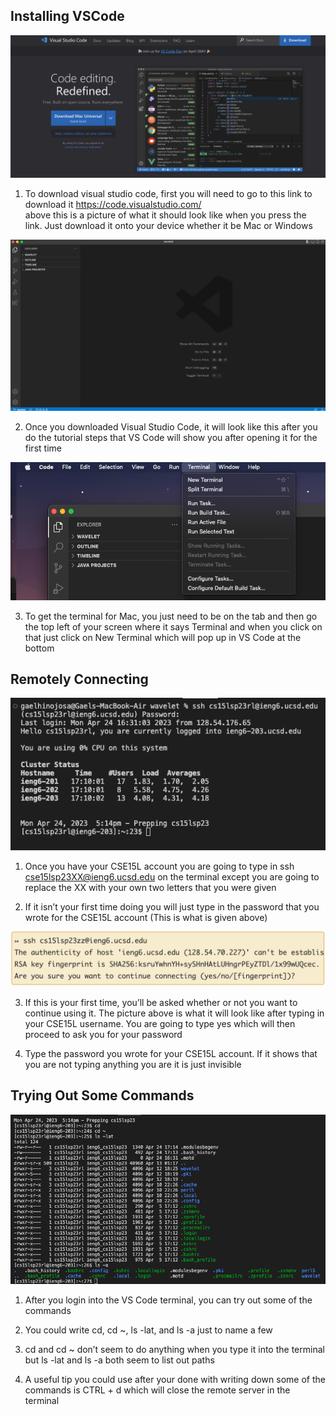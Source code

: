 ## Installing VSCode
![Image](VSCode1.png)

1. To download visual studio code, first you will need to go to this link to download it https://code.visualstudio.com/	 
above this is a picture of what it should look like when you press the link. Just download it onto your device whether it be Mac or Windows

![Image](VSCode2.png)

2. Once you downloaded Visual Studio Code, it will look like this after you do the tutorial steps that VS Code will show
you after opening it for the first time

![Image](VSCode3.png)

3. To get the terminal for Mac, you just need to be on the tab and then go the top left of your screen where it says Terminal and when you 
click on that just click on New Terminal which will pop up in VS Code at the bottom

## Remotely Connecting
![Image](RemotelyConnect1.png)

1. Once you have your CSE15L account you are going to type in ssh cse15lsp23XX@ieng6.ucsd.edu on the terminal except you are going to replace 
the XX with your own two letters that you were given

2. If it isn’t your first time doing you will just type in the password that you wrote for the CSE15L account (This is what is given above)

![Image](RemotelyConnect2.png)

3. If this is your first time, you’ll be asked whether or not you want to continue using it. The picture above is what it will look like after 
typing in your CSE15L username. You are going to type yes which will then proceed to ask you for your password

4. Type the password you wrote for your CSE15L account. If it shows that you are not typing anything you are it is just invisible

## Trying Out Some Commands
![Image](TryingCommands.png)

1. After you login into the VS Code terminal, you can try out some of the commands

2. You could write cd, cd ~, ls -lat, and ls -a just to name a few

3. cd and cd ~ don’t seem to do anything when you type it into the terminal but ls -lat and ls -a both seem to list out paths

4. A useful tip you could use after your done with writing down some of the commands is CTRL + d which will close the remote server in the terminal
